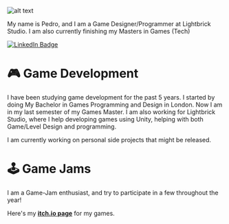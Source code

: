 ![alt text](https://img.itch.zone/aW1nLzcxNzU1NTkucG5n/original/VHUzJH.png)

My name is Pedro, and I am a Game Designer/Programmer at Lightbrick Studio. I am also currently finishing my Masters in Games (Tech)

<div id="badges">
  <a href="https://www.linkedin.com/in/pedro-rainha-7a2204176/">
    <img src="https://img.shields.io/badge/LinkedIn-blue?style=for-the-badge&logo=linkedin&logoColor=white" alt="LinkedIn Badge"/>
  </a>
</div>

<!--
**MrAbnox/MrAbnox** is a ✨ _special_ ✨ repository because its `README.md` (this file) appears on your GitHub profile.
-->
# 🎮 Game Development
I have been studying game development for the past 5 years. I started by doing My Bachelor in Games Programming and Design in London. Now I am in my last semester of my Games Master. I am also working for Lightbrick Studio, where I help developing games using Unity, helping with both Game/Level Design and programming.

I am currently working on personal side projects that might be released.

# 🕹️ Game Jams

I am a Game-Jam enthusiast, and try to participate in a few throughout the year!

Here's my [**itch.io page**](https://pedrorainha.itch.io/) for my games. 


